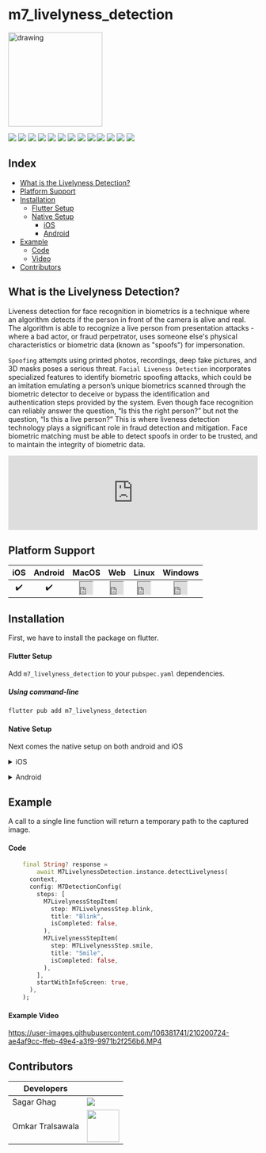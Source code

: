 # m7_livelyness_detection

<img src="https://storage.googleapis.com/meet7_assets/meet7_app_icon.png" alt="drawing" width="190"/>

![](https://img.shields.io/badge/meet7-open--source-purple?style=for-the-badge) ![](https://img.shields.io/pub/publisher/m7_livelyness_detection?color=purple&style=for-the-badge) ![](https://img.shields.io/github/issues-raw/Meet-7-dating/m7_livelyness_detection?style=for-the-badge&&logo=github) ![](https://img.shields.io/github/languages/count/Meet-7-dating/m7_livelyness_detection?style=for-the-badge&&logo=github)
![](https://img.shields.io/pub/likes/m7_livelyness_detection?style=for-the-badge&logo=dart) ![](https://img.shields.io/pub/points/m7_livelyness_detection?style=for-the-badge&logo=dart) ![](https://img.shields.io/pub/popularity/m7_livelyness_detection?style=for-the-badge&logo=dart) ![](https://img.shields.io/pub/publisher/m7_livelyness_detection?style=for-the-badge) ![](https://img.shields.io/pub/v/m7_livelyness_detection?style=for-the-badge&logo=dart)
![](https://img.shields.io/github/directory-file-count/Meet-7-dating/m7_livelyness_detection?style=for-the-badge&logo=github) ![](https://img.shields.io/github/repo-size/Meet-7-dating/m7_livelyness_detection?style=for-the-badge&logo=github) ![](https://img.shields.io/github/commit-activity/w/Meet-7-dating/m7_livelyness_detection?style=for-the-badge&logo=github) ![](https://img.shields.io/github/contributors/Meet-7-dating/m7_livelyness_detection?style=for-the-badge&logo=github)

## Index
* [What is the Livelyness Detection?](#whatIsLivelyness)
* [Platform Support](#platformSupport)
* [Installation](#installation)
  * [Flutter Setup](#flutterSetup)
  * [Native Setup](#flutterSetupNativeSetup)
    * [iOS](#flutterSetupNativeiOS)
    * [Android](#flutterSetupNativeAndroid)
* [Example](#codeExample)
  * [Code](#exampleCode)
  * [Video](#exampleVideo)
* [Contributors](#contributors)

<a name="whatIsLivelyness"></a>
## What is the Livelyness Detection?

Liveness detection for face recognition in biometrics is a technique where an algorithm detects if the person in front of the camera is alive and real. The algorithm is able to recognize a live person from presentation attacks - where a bad actor, or fraud perpetrator, uses someone else's physical characteristics or biometric data (known as "spoofs") for impersonation.

`Spoofing` attempts using printed photos, recordings, deep fake pictures, and 3D masks poses a serious threat. `Facial Liveness Detection` incorporates specialized features to identify biometric spoofing attacks, which could be an imitation emulating a person’s unique biometrics scanned through the biometric detector to deceive or bypass the identification and authentication steps provided by the system. Even though face recognition can reliably answer the question, “Is this the right person?” but not the question, “Is this a live person?” This is where liveness detection technology plays a significant role in fraud detection and mitigation. Face biometric matching must be able to detect spoofs in order to be trusted, and to maintain the integrity of biometric data. 

<!-- <iframe src="https://embed.lottiefiles.com/animation/16432" width="100%" aspect-ratio="auto"></iframe> -->

<iframe 
  width="100%"
  src="https://embed.lottiefiles.com/animation/16432"
  frameborder="0"
  allow="accelerometer; autoplay; encrypted-media; gyroscope; picture-in-picture"
  allowfullscreen>
</iframe>

<a name="platformSupport"></a>
## Platform Support

| iOS | Android | MacOS | Web | Linux | Windows |
| :-: | :----: | :---: | :-: | :---: | :----: |
|   ✔️    | ✔️  |  <iframe src="https://embed.lottiefiles.com/animation/96163" height="25" width="25"></iframe>   | <iframe src="https://embed.lottiefiles.com/animation/96163" height="25" width="25"></iframe>  |  <iframe src="https://embed.lottiefiles.com/animation/96163" height="25" width="25"></iframe>   |   <iframe src="https://embed.lottiefiles.com/animation/96163" height="25" width="25"></iframe>   |

<a name="installation"></a>
## Installation
First, we have to install the package on flutter.

<a name="flutterSetup"></a>
#### Flutter Setup

Add `m7_livelyness_detection` to your `pubspec.yaml` dependencies.

<a name="flutterSetupUsingCommandLine"></a>
##### Using command-line
```sh
flutter pub add m7_livelyness_detection
```

<a name="flutterSetupNativeSetup"></a>
#### Native Setup
Next comes the native setup on both android and iOS

<a name="flutterSetupNativeiOS"></a>
<details>
  <summary>iOS</summary>
  
  #### iOS Setup
  1. Open the project in Xcode and set the deployment
  2. Open the `ios/Runner/Info.plist` file as `Source Code`.
  3. Add the below-mentioned code inside the `<dict>` tag.

  ```xml
    <key>NSCameraUsageDescription</key>
    <string>Camera Access for Scanning</string>
    <key>NSMicrophoneUsageDescription</key>
    <string>Microphone for playing instructions audio.</string>
  ```

  4. Open the `ios/Runner/Podfile` and uncomment the second line.
  ```yaml
	platform :ios, '14.0' # <---------- Uncomment this line
  ```
  5. Set the deployment target in the Xcode project

  <img width="1440" alt="Screenshot 2023-01-02 at 11 03 17 AM" src="https://user-images.githubusercontent.com/106381741/210199508-72c0572c-c153-4178-b29a-4ae490f1e989.png">
</details>

<a name="flutterSetupNativeAndroid"></a>
<details>
  <summary>Android</summary>
  
  #### Android Setup
  1. Open the `example/android/app/build.gradle` file and set the `minSdkVersion` as `21`.
</details>

<a name="codeExample"></a>
## Example

A call to a single line function will return a temporary path to the captured image.

<a name="exampleCode"></a>
#### Code
```dart
    final String? response =
        await M7LivelynessDetection.instance.detectLivelyness(
      context,
      config: M7DetectionConfig(
        steps: [
          M7LivelynessStepItem(
            step: M7LivelynessStep.blink,
            title: "Blink",
            isCompleted: false,
          ),
          M7LivelynessStepItem(
            step: M7LivelynessStep.smile,
            title: "Smile",
            isCompleted: false,
          ),
        ],
        startWithInfoScreen: true,
      ),
    );
```

<a name="exampleVideo"></a>
#### Example Video

https://user-images.githubusercontent.com/106381741/210200724-ae4af9cc-ffeb-49e4-a3f9-9971b2f256b6.MP4

<a name="contributors"></a>
## Contributors

| Developers  |  |
| ------------- | ------------- |
| Sagar Ghag  | <a href="https://github.com/Meet-7-dating/m7_livelyness_detection/graphs/contributors"><img src="https://contrib.rocks/image?repo=Meet-7-dating/m7_livelyness_detection" /></a>  |
| Omkar Tralsawala  | <a href="https://github.com/Meet-7-dating/m7_livelyness_detection/graphs/contributors"><img src="https://storage.googleapis.com/meet7_assets/archive/omkar-tralsawala-modified.png" width="65" height="65" /></a>  |